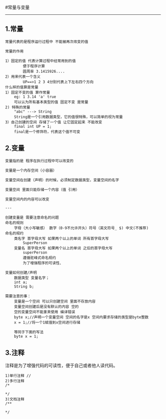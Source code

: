 #常量与变量

---

## 1.常量

    常量代表的是程序运行过程中 不能被再次改变的值
    
    常量的作用

    1）固定的值 代表计算过程中经常用到的值
    		便于程序计算
    		圆周率 3.1415926....
	2）用来代表一个含义
			UP==>1 2 3 4分别代表上下左右四个方向
	什么样的值算是常量
	1）固定不变的值 算作常量
		eg:	1 3.14 'a' true
		可以认为所有基本类型的值 固定不变 是常量
	2) 特殊的常量
		"abc" ---> String
		String是一个引用数据类型，它的值很特殊，可以简单的视为常量
	3）自己创建的空间 存储了一个值 让它固定起来 不能改变
		final int UP = 1;
		final是一个修饰符，代表这个值不可变

## 2.变量

    变量指的是 程序在执行过程中可以改变的

    变量是一个内存空间（小容器）

    变量空间在创建（声明）的时候，必须制定数据类型，变量空间的名字

    变量空间 里面只能存储一个内容（值 引用）

    变量空间内的内容可以改变

	---

	创建变量是 需要注意命名的问题
	命名的规则
		字母（大小写敏感） 数字（0-9不允许开头）符号（英文符号_ $) 中文(不推荐)
	命名的规约
		类名字 首字母大写 如果两个以上的单词 所有首字母大写
			SuperPerson
		变量名 首字母大写 如果两个以上的单词 之后的首字母大写
			superPerson
			遵循驼峰式命名规约
			为了增强程序的可读性、

	变量如何创建/声明
		数据类型 变量名字；
		int a;
		String b;

	需要注意的事：
		变量是一个空间 可以只创建空间 里面不存放内容
		变量空间创建后是没有默认的内容 空的
		空的变量空间不能拿来使用 编译错误
		byte x;//声明一个变量空间 空间的名字是x 空间内要求存储的类型是byte整数
		x = 1;//将一个1赋值到x空间进行存储
		
		等同于下面的写法
		byte x = 1;
		
	
	
## 3.注释

注释是为了增强代码的可读性，便于自己或者他人读代码。

	1)单行注释 //
	2)多行注释
	/*

	*/
	3)文档注释
	/** 

	*/
